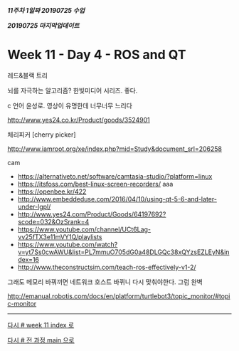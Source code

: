 ***11주차 1일짜 20190725 수업***

***20190725 마지막업데이트***

# Week 11 - Day 4 - ROS and QT


레드&블랙 트리

뇌를 자극하는 알고리즘? 한빛미디어 시리즈. 좋다.

c 언어 윤성로. 영상이 유명한데 너무너무 느리다

http://www.yes24.co.kr/Product/goods/3524901




체리피커 [cherry picker]

http://www.iamroot.org/xe/index.php?mid=Study&document_srl=206258

cam
* https://alternativeto.net/software/camtasia-studio/?platform=linux
* https://itsfoss.com/best-linux-screen-recorders/
aaa
* https://openbee.kr/422
* http://www.embeddeduse.com/2016/04/10/using-qt-5-6-and-later-under-lgpl/
* http://www.yes24.com/Product/Goods/64197692?scode=032&OzSrank=4
* https://www.youtube.com/channel/UCt6Lag-vv25fTX3e11mVY1Q/playlists
* https://www.youtube.com/watch?v=yt7Ss0cwAWU&list=PL7mmuO705dG0a48DLGQc38xQYzsEZLEyN&index=16
* http://www.theconstructsim.com/teach-ros-effectively-v1-2/




그래도 메모리 바꿔끼면 네트워크 호스트 바뀌니 다시 맞춰야한다. 그럼 완벽


http://emanual.robotis.com/docs/en/platform/turtlebot3/topic_monitor/#topic-monitor

---
[다시 # week 11 index 로](../w11.md)

[다시 # 전 과정 main 으로](../../README.md)

